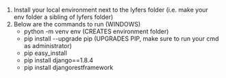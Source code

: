 
1. Install your local environment next to the lyfers folder (i.e. make your env folder a sibling of lyfers folder)
2. Below are the commands to run
   (WINDOWS)
   - python -m venv env (CREATES environment folder)
   - pip install --upgrade pip (UPGRADES PIP, make sure to run your cmd as administrator)
   - pip easy_install
   - pip install django==1.8.4
   - pip install djangorestframework
